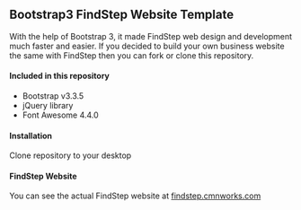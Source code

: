 ## Bootstrap3 FindStep Website Template
With the help of Bootstrap 3, it made FindStep web design and development much faster and easier.
If you decided to build your own business website the same with FindStep then you can fork or clone this repository.

#### Included in this repository
- Bootstrap v3.3.5
- jQuery library
- Font Awesome 4.4.0

#### Installation
Clone repository to your desktop

#### FindStep Website
You can see the actual FindStep website at
[findstep.cmnworks.com](http://findstep.cmnworks.com)
